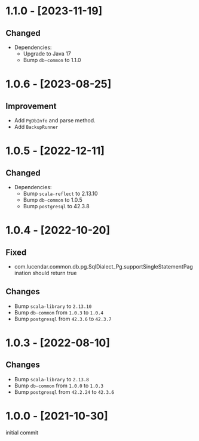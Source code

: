 # 1.1.0 - [2023-11-19]
## Changed
- Dependencies:
  - Upgrade to Java 17
  - Bump `db-common` to 1.1.0

# 1.0.6 - [2023-08-25]
## Improvement
- Add `PgDbInfo` and parse method.
- Add `BackupRunner`

# 1.0.5 - [2022-12-11]
## Changed
- Dependencies:
  - Bump `scala-reflect` to 2.13.10
  - Bump `db-common` to 1.0.5
  - Bump `postgresql` to 42.3.8

# 1.0.4 - [2022-10-20]
## Fixed
- com.lucendar.common.db.pg.SqlDialect_Pg.supportSingleStatementPagination should return true

## Changes
- Bump `scala-library` to `2.13.10`
- Bump `db-common` from `1.0.3` to `1.0.4`
- Bump `postgresql` from `42.3.6` to `42.3.7`


# 1.0.3 - [2022-08-10]
## Changes
- Bump `scala-library` to `2.13.8`
- Bump `db-common` from `1.0.0` to `1.0.3`
- Bump `postgresql` from `42.2.24` to `42.3.6`

# 1.0.0 - [2021-10-30]
initial commit
